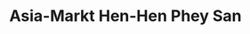 ---
title: "Asia-Markt Hen-Hen Phey San"
url: /bergisch-gladbach/asia-markt-hen-hen-phey-san/
shop: Lebensmittel
---